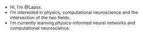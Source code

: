 - Hi, I’m @Lapsx.
- I’m interested in physics, computational neuroscience and the intersection of the two fields.
- I’m currently learning physics-informed neural networks and computational neuroscience.

<!---
Lapsx/Lapsx is a ✨ special ✨ repository because its `README.md` (this file) appears on your GitHub profile.
You can click the Preview link to take a look at your changes.
--->
